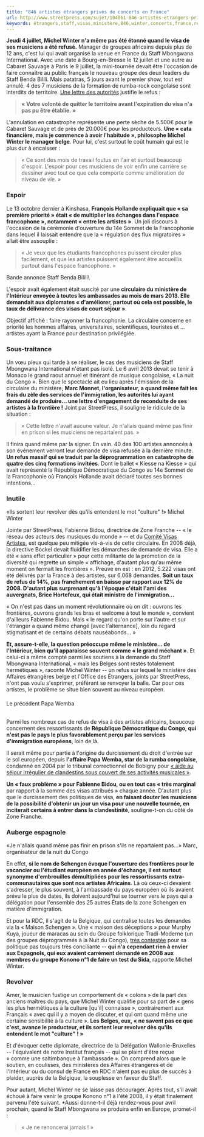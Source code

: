 ```yaml
---
title: "846 artistes étrangers privés de concerts en France"
url: http://www.streetpress.com/sujet/104861-846-artistes-etrangers-prives-de-concerts-en-france
keywords: étrangers,staff,visas,ministère,846,winter,concerts,france,refus,michel,pays,privés,artistes,musiciens,visa
---
```

**Jeudi 4 juillet, Michel Winter n'a même pas été étonné quand le visa de ses musiciens a été refusé.** Manager de groupes africains depuis plus de 12 ans, c'est lui qui avait organisé la venue en France du Staff Mbongwana International. Avec une date à Bourg-en-Bresse le 12 juillet et une autre au Cabaret Sauvage à Paris le 9 juillet, la mini-tournée devait être l'occasion de faire connaître au public français le nouveau groupe des deux leaders du Staff Benda Bilili. Mais patatras, 5 jours avant le premier show, tout est annulé. 4 des 7 musiciens de la formation de rumba-rock congolaise sont interdits de territoire. [Une lettre des autorités](http://www.flickr.com/photos/45742983@N05/9627993183/) justifie le refus :

> **« Votre volonté de quitter le territoire avant l'expiration du visa n'a pas pu être établie. »**

L'annulation en catastrophe représente une perte sèche de 5.500€ pour le Cabaret Sauvage et de près de 20.000€ pour les producteurs. **Une « cata financière, mais je commence à avoir l'habitude », philosophe Michel Winter le manager belge**. Pour lui, c'est surtout le coût humain qui est le plus dur à encaisser :

> « Ce sont des mois de travail foutus en l'air et surtout beaucoup d'espoir. L'espoir pour ces musiciens de voir enfin une carrière se dessiner avec tout ce que cela comporte comme amélioration de niveau de vie. »

### Espoir

Le 13 octobre dernier à Kinshasa, **François Hollande expliquait que « sa première priorité » était « de multiplier les échanges dans l'espace francophone », notamment « entre les artistes »**. Un joli discours à l'occasion de la cérémonie d'ouverture du 14e Sommet de la Francophonie dans lequel il laissait entendre que la « régulation des flux migratoires » allait être assouplie :

> « Je veux que les étudiants francophones puissent circuler plus facilement, et que les artistes puissent également être accueillis partout dans l'espace francophone. »

Bande annonce Staff Benda Bilili\

L'espoir avait également était suscité par une **circulaire du ministère de l'Intérieur envoyée à toutes les ambassades au mois de mars 2013. Elle demandait aux diplomates « d'améliorer, partout où cela est possible, le taux de délivrance des visas de court séjour »**.

Objectif affiché : faire rayonner la francophonie. La circulaire concerne en priorité les hommes affaires, universitaires, scientifiques, touristes et ... artistes ayant la France pour destination privilégiée.

### Sous-traitance

Un vœu pieux qui tarde à se réaliser, le cas des musiciens de Staff Mbongwana International n'étant pas isolé. Le 6 avril 2013 devait se tenir à Monaco le grand raout annuel et itinérant de musique congolaise, « La nuit du Congo ». Bien que le spectacle ait eu lieu après l'émission de la circulaire du ministère, **Marc Monnet, l'organisateur, a quand même fait les frais du zèle des services de l'immigration, les autorités lui ayant demandé de produire... une lettre d'engagement de reconduite de ses artistes à la frontière !** Joint par StreetPress, il souligne le ridicule de la situation :

> « Cette lettre n'avait aucune valeur. Je n'allais quand même pas finir en prison si les musiciens ne repartaient pas. »

Il finira quand même par la signer. En vain. 40 des 100 artistes annoncés à son événement verront leur demande de visa refusée à la dernière minute. **Un refus massif qui se traduit par la déprogrammation en catastrophe de quatre des cinq formations invitées**. Dont le ballet « Kiesse na Kiesse » qui avait représenté la République Démocratique du Congo au 14e Sommet de la Francophonie où François Hollande avait déclaré toutes ses bonnes intentions...

### Inutile

«Ils sortent leur revolver dès qu'ils entendent le mot "culture" !» Michel Winter

Jointe par StreetPress, Fabienne Bidou, directrice de Zone Franche -- « le réseau des acteurs des musiques du monde » -- et du [Comité Visas Artistes](http://www.zonefranche.com/comite-visas-artistes.php), est quelque peu mitigée vis-à-vis de cette circulaire. En 2008 déjà, la directive Bockel devait fluidifier les démarches de demande de visa. Elle a été « sans effet particulier » pour cette militante de la promotion de la diversité qui regrette un simple « affichage, d'autant plus qu'au même moment on fermait les frontières ». Preuve en est : en 2012, 5.222 visas ont été délivrés par la France à des artistes, sur 6.068 demandes. **Soit un taux de refus de 14%, pas franchement en baisse par rapport aux 12% de 2008. D'autant plus surprenant qu'à l'époque c'était l'ami des auvergnats, Brice Hortefeux, qui était ministre de l'immigration...**

« On n'est pas dans un moment révolutionnaire où on dit : ouvrons les frontières, ouvrons grands les bras et welcome à tout le monde », convient d'ailleurs Fabienne Bidou. Mais « le regard qu'on porte sur l'autre et sur l'étranger a quand même changé \[avec l'alternance\], loin du regard stigmatisant et de certains débats nauséabonds... »

**Et, assure-t-elle, la question préoccupe même le ministère... de l'Intérieur, bien qu'il apparaisse souvent comme « le grand méchant »**. Et celui-ci a même compté parmi les soutiens à la demande du Staff Mbongwana International, « mais les Belges sont restés totalement hermétiques », raconte Michel Winter -- un refus sur lequel le ministère des Affaires étrangères belge et l'Office des Étrangers, joints par StreetPress, n'ont pas voulu s'exprimer, préférant se renvoyer la balle. Car pour ces artistes, le problème se situe bien souvent au niveau européen.

#### 

Le précédent Papa Wemba

\
Parmi les nombreux cas de refus de visa à des artistes africains, beaucoup concernent des ressortissants de **République Démocratique du Congo, qui n'est pas le pays le plus favorablement perçu par les services d'immigration européens**, loin de là.

Il serait même pour partie à l'origine du durcissement du droit d'entrée sur le sol européen, depuis **l'affaire Papa Wemba, star de la rumba congolaise**, condamné en 2004 par le tribunal correctionnel de Bobigny pour [« aide au séjour irrégulier de clandestins sous couvert de ses activités musicales »](http://www.afrik.com/article7878.html).

**Un « faux problème » pour Fabienne Bidou, ou en tout cas « très marginal** par rapport à la somme des visas attribués » chaque année. D'autant plus que le durcissement des politiques de visa, **en faisant douter les musiciens de la possibilité d'obtenir un jour un visa pour une nouvelle tournée, en inciterait certains à entrer dans la clandestinité**, souligne-t-on du côté de Zone Franche.

### Auberge espagnole

«Je n'allais quand même pas finir en prison s'ils ne repartaient pas...» Marc, organisateur de la nuit du Congo

En effet, **si le nom de Schengen évoque l'ouverture des frontières pour le vacancier ou l'étudiant européen en année d'échange, il est surtout synonyme d'embrouilles démultipliées pour les ressortissants extra-communautaires que sont nos artistes Africains**. Là où ceux-ci devaient s'adresser, le plus souvent, à l'ambassade du pays européen où ils avaient prévu le plus de dates, ils doivent aujourd'hui se tourner vers le pays qui a délégation pour l'ensemble des 25 autres États de la zone Schengen en matière d'immigration.

Et pour la RDC, il s'agit de la Belgique, qui centralise toutes les demandes via la « Maison Schengen ». Une « maison des déceptions » pour Murphy Kuya, joueur de maracas au sein du Groupe folklorique Tradi-Moderne (un des groupes déprogrammés à la Nuit du Congo), [très contestée](http://www.rdcongomonde.com/un-sit-in-a-kinshasa-pour-revendiquer-la-fermeture-de-la-maison-schengen/) pour sa politique pas toujours très conciliante -- **qui n'a cependant rien à envier aux Espagnols, qui eux avaient carrément demandé en 2008 aux membres du groupe Konono n°1 de faire un test du Sida**, rapporte Michel Winter.

### Revolver

Amer, le musicien fustige un comportement de « colons » de la part des anciens maîtres du pays, que Michel Winter qualifie pour sa part de « gens les plus hermétiques à la culture \[qu'il\] connaisse », contrairement aux Français « avec qui il y a moyen de discuter, et qui ont quand même une certaine sensibilité à la culture ». **Les Belges, eux, « ne savent pas ce que c'est, avance le producteur, et ils sortent leur revolver dès qu'ils entendent le mot "culture" ! »**

Et d'évoquer cette diplomate, directrice de la Délégation Wallonie-Bruxelles -- l'équivalent de notre Institut français -- qui se plaint d'être reçue « comme une saltimbanque à l'ambassade ». On comprend alors que le soutien, en coulisses, des ministères des Affaires étrangères et de l'Intérieur ou du consul de France en RDC n'aient pas eu plus de succès à plaider, auprès de la Belgique, la souplesse en faveur du Staff.

Pour autant, Michel Winter ne se laisse pas décourager. Après tout, s'il avait échoué à faire venir le groupe Konono n°1 à l'été 2008, il y était finalement parvenu l'été suivant. \*Aussi donne-t-il déjà rendez-vous pour avril prochain, quand le Staff Mbongwana se produira enfin en Europe, promet-il :

> « Je ne renoncerai jamais ! »
